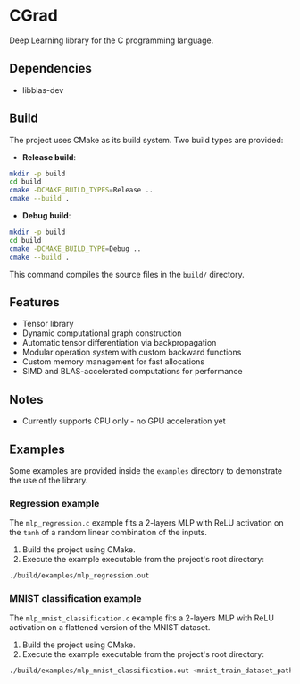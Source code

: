 # CGrad
Deep Learning library for the C programming language.

## Dependencies
- libblas-dev

## Build 

The project uses CMake as its build system. Two build types are provided:

- **Release build**:
```bash
mkdir -p build
cd build
cmake -DCMAKE_BUILD_TYPES=Release ..
cmake --build .
```

- **Debug build**:
```bash
mkdir -p build
cd build
cmake -DCMAKE_BUILD_TYPE=Debug ..
cmake --build .
```

This command compiles the source files in the `build/` directory.

## Features
- Tensor library
- Dynamic computational graph construction
- Automatic tensor differentiation via backpropagation
- Modular operation system with custom backward functions
- Custom memory management for fast allocations
- SIMD and BLAS-accelerated computations for performance

## Notes
- Currently supports CPU only - no GPU acceleration yet

## Examples

Some examples are provided inside the `examples` directory to demonstrate the use of the library.

### Regression example
The `mlp_regression.c` example fits a 2-layers MLP with ReLU activation on the `tanh` of a random linear combination of the inputs.

1. Build the project using CMake.
2. Execute the example executable from the project's root directory:

```bash
./build/examples/mlp_regression.out
```

### MNIST classification example
The `mlp_mnist_classification.c` example fits a 2-layers MLP with ReLU activation on a flattened version of the MNIST dataset.

1. Build the project using CMake.
2. Execute the example executable from the project's root directory:

```bash
./build/examples/mlp_mnist_classification.out <mnist_train_dataset_path>
```
